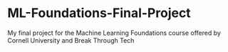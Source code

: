 # ML-Foundations-Final-Project
My final project for the Machine Learning Foundations course offered by Cornell University and Break Through Tech 
